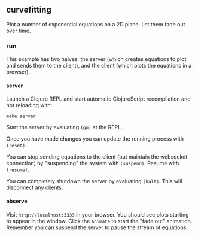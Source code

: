 ## curvefitting

Plot a number of exponential equations on a 2D plane. Let them fade out over time.

### run

This example has two halves: the server (which creates equations to plot and sends them to the client), and the client (which plots the equations in a browser).

#### server

Launch a Clojure REPL and start automatic ClojureScript recompilation and hot reloading with:

    make server

Start the server by evaluating `(go)` at the REPL.

Once you have made changes you can update the running process with `(reset)`.

You can stop sending equations to the client (but maintain the websocket connection) by "suspending" the system with `(suspend)`. Resume with `(resume)`.

You can completely shutdown the server by evaluating `(halt)`. This will disconnect any clients.

#### observe

Visit `http://localhost:3333` in your browser. You should see plots starting to appear in the window. Click the `Animate` to start the "fade out" animation. Remember you can suspend the server to pause the stream of equations.
